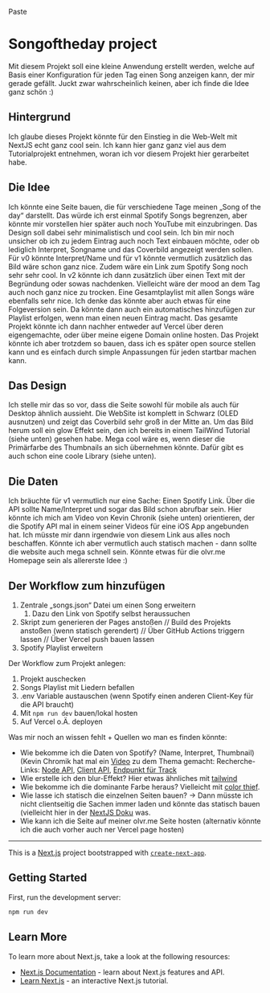 Paste
# Songoftheday project

Mit diesem Projekt soll eine kleine Anwendung erstellt werden, welche auf Basis einer Konfiguration für jeden Tag einen Song anzeigen kann, der mir gerade gefällt. Juckt zwar wahrscheinlich keinen, aber ich finde die Idee ganz schön :)

## Hintergrund
Ich glaube dieses Projekt könnte für den Einstieg in die Web-Welt mit NextJS echt ganz cool sein.
Ich kann hier ganz ganz viel aus dem Tutorialprojekt entnehmen, woran ich vor diesem Projekt hier gerarbeitet habe.

## Die Idee
Ich könnte eine Seite bauen, die für verschiedene Tage meinen „Song of the day“ darstellt. Das würde ich erst einmal Spotify Songs begrenzen, aber könnte mir vorstellen hier später auch noch YouTube mit einzubringen. Das Design soll dabei sehr minimalistisch und cool sein. Ich bin mir noch unsicher ob ich zu jedem Eintrag auch noch Text einbauen möchte, oder ob lediglich Interpret, Songname und das Coverbild angezeigt werden sollen. Für v0 könnte Interpret/Name und für v1 könnte vermutlich zusätzlich das Bild wäre schon ganz nice. Zudem wäre ein Link zum Spotify Song noch sehr sehr cool. In v2 könnte ich dann zusätzlich über einen Text mit der Begründung oder sowas nachdenken. Vielleicht wäre der mood an dem Tag auch noch ganz nice zu trocken.
Eine Gesamtplaylist mit allen Songs wäre ebenfalls sehr nice. Ich denke das könnte aber auch etwas für eine Folgeversion sein. Da könnte dann auch ein automatisches hinzufügen zur Playlist erfolgen, wenn man einen neuen Eintrag macht.
Das gesamte Projekt könnte ich dann nachher entweder auf Vercel über deren eigengemachte, oder über meine eigene Domain online hosten. Das Projekt könnte ich aber trotzdem so bauen, dass ich es später open source stellen kann und es einfach durch simple Anpassungen für jeden startbar machen kann.

## Das Design
Ich stelle mir das so vor, dass die Seite sowohl für mobile als auch für Desktop ähnlich aussieht. Die WebSite ist komplett in Schwarz (OLED ausnutzen) und zeigt das Coverbild sehr groß in der Mitte an. Um das Bild herum soll ein glow Effekt sein, den ich bereits in einem TailWind Tutorial (siehe unten) gesehen habe. Mega cool wäre es, wenn dieser die Primärfarbe des Thumbnails an sich übernehmen könnte. Dafür gibt es auch schon eine coole Library (siehe unten).

## Die Daten
Ich bräuchte für v1 vermutlich nur eine Sache: Einen Spotify Link. Über die API sollte Name/Interpret und sogar das Bild schon abrufbar sein. Hier könnte ich mich am Video von Kevin Chronik (siehe unten) orientieren, der die Spotify API mal in einem seiner Videos für eine iOS App angebunden hat. Ich müsste mir dann irgendwie von diesem Link aus alles noch beschaffen. Könnte ich aber vermutlich auch statisch machen - dann sollte die website auch mega schnell sein. Könnte etwas für die olvr.me Homepage sein als allererste Idee :)

## Der Workflow zum hinzufügen
1. Zentrale „songs.json“ Datei um einen Song erweitern
    1. Dazu den Link von Spotify selbst heraussuchen
2. Skript zum generieren der Pages anstoßen // Build des Projekts anstoßen (wenn statisch gerendert) // Über GitHub Actions triggern lassen // Über Vercel push bauen lassen
3. Spotify Playlist erweitern

Der Workflow zum Projekt anlegen:
1. Projekt auschecken
2. Songs Playlist mit Liedern befallen
3. .env Variable austauschen (wenn Spotify einen anderen Client-Key für die API braucht)
4. Mit `npm run dev` bauen/lokal hosten
5. Auf Vercel o.Ä. deployen

Was mir noch an wissen fehlt + Quellen wo man es finden könnte:
* Wie bekomme ich die Daten von Spotify? (Name, Interpret, Thumbnail) (Kevin Chromik hat mal ein [Video](https://www.youtube.com/watch?v=UpAlKFf7Emo&list=PLbiAxP0T4RyGyGQ-_xKAR8SfXjpttd9rL&index=1&t=56s) zu dem Thema gemacht:  Recherche-Links: [Node API](https://github.com/thelinmichael/spotify-web-api-node), [Client API](https://github.com/jmperez/spotify-web-api-js), [Endpunkt für Track](https://developer.spotify.com/documentation/web-api/reference/#/operations/get-track)
* Wie erstelle ich den blur-Effekt? Hier etwas ähnliches mit [tailwind](https://www.youtube.com/watch?v=5W6kEP65AH4&t=479s)
* Wie bekomme ich die dominante Farbe heraus? Vielleicht mit [color thief](https://github.com/lokesh/color-thief).
* Wie lasse ich statisch die einzelnen Seiten bauen? -> Dann müsste ich nicht clientseitig die Sachen immer laden und könnte das statisch bauen (vielleicht hier in der [NextJS Doku](https://beta.nextjs.org/docs/rendering/static-and-dynamic-rendering) was.
* Wie kann ich die Seite auf meiner olvr.me Seite hosten (alternativ könnte ich die auch vorher auch ner Vercel page hosten)

---

This is a [Next.js](https://nextjs.org/) project bootstrapped with [`create-next-app`](https://github.com/vercel/next.js/tree/canary/packages/create-next-app).

## Getting Started

First, run the development server:

```bash
npm run dev
```

## Learn More

To learn more about Next.js, take a look at the following resources:

- [Next.js Documentation](https://nextjs.org/docs) - learn about Next.js features and API.
- [Learn Next.js](https://nextjs.org/learn) - an interactive Next.js tutorial.